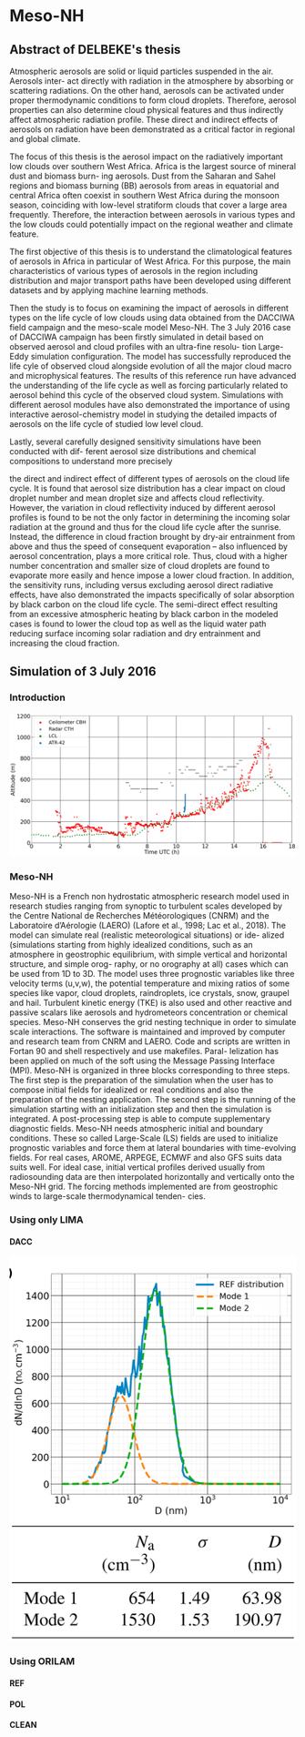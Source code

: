 # Meso-NH

## Abstract of DELBEKE's thesis

Atmospheric aerosols are solid or liquid particles suspended in the air. Aerosols inter-
act directly with radiation in the atmosphere by absorbing or scattering radiations. On
the other hand, aerosols can be activated under proper thermodynamic conditions to form
cloud droplets. Therefore, aerosol properties can also determine cloud physical features
and thus indirectly affect atmospheric radiation profile. These direct and indirect effects
of aerosols on radiation have been demonstrated as a critical factor in regional and global
climate.

The focus of this thesis is the aerosol impact on the radiatively important low clouds
over southern West Africa. Africa is the largest source of mineral dust and biomass burn-
ing aerosols. Dust from the Saharan and Sahel regions and biomass burning (BB) aerosols
from areas in equatorial and central Africa often coexist in southern West Africa during
the monsoon season, coinciding with low-level stratiform clouds that cover a large area
frequently. Therefore, the interaction between aerosols in various types and the low clouds
could potentially impact on the regional weather and climate feature.

The first objective of this thesis is to understand the climatological features of aerosols
in Africa in particular of West Africa. For this purpose, the main characteristics of various
types of aerosols in the region including distribution and major transport paths have been
developed using different datasets and by applying machine learning methods.

Then the study is to focus on examining the impact of aerosols in different types on the
life cycle of low clouds using data obtained from the DACCIWA field campaign and the
meso-scale model Meso-NH. The 3 July 2016 case of DACCIWA campaign has been firstly
simulated in detail based on observed aerosol and cloud profiles with an ultra-fine resolu-
tion Large-Eddy simulation configuration. The model has successfully reproduced the life
cyle of observed cloud alongside evolution of all the major cloud macro and microphysical
features. The results of this reference run have advanced the understanding of the life cycle
as well as forcing particularly related to aerosol behind this cycle of the observed cloud
system. Simulations with different aerosol modules have also demonstrated the importance
of using interactive aerosol-chemistry model in studying the detailed impacts of aerosols
on the life cycle of studied low level cloud.

Lastly, several carefully designed sensitivity simulations have been conducted with dif-
ferent aerosol size distributions and chemical compositions to understand more precisely

the direct and indirect effect of different types of aerosols on the cloud life cycle. It is found
that aerosol size distribution has a clear impact on cloud droplet number and mean droplet
size and affects cloud reflectivity. However, the variation in cloud reflectivity induced by
different aerosol profiles is found to be not the only factor in determining the incoming
solar radiation at the ground and thus for the cloud life cycle after the sunrise. Instead,
the difference in cloud fraction brought by dry-air entrainment from above and thus the
speed of consequent evaporation – also influenced by aerosol concentration, plays a more
critical role. Thus, cloud with a higher number concentration and smaller size of cloud
droplets are found to evaporate more easily and hence impose a lower cloud fraction. In
addition, the sensitivity runs, including versus excluding aerosol direct radiative effects,
have also demonstrated the impacts specifically of solar absorption by black carbon on the
cloud life cycle. The semi-direct effect resulting from an excessive atmospheric heating by
black carbon in the modeled cases is found to lower the cloud top as well as the liquid
water path reducing surface incoming solar radiation and dry entrainment and increasing
the cloud fraction.

## Simulation of 3 July 2016

### Introduction

![](/Pictures/LLCS_3_july_meas.png)

### Meso-NH

Meso-NH is a French non hydrostatic atmospheric research model used in research studies
ranging from synoptic to turbulent scales developed by the Centre National de Recherches
Météorologiques (CNRM) and the Laboratoire d’Aérologie (LAERO) (Lafore et al., 1998;
Lac et al., 2018). The model can simulate real (realistic meteorological situations) or ide-
alized (simulations starting from highly idealized conditions, such as an atmosphere in
geostrophic equilibrium, with simple vertical and horizontal structure, and simple orog-
raphy, or no orography at all) cases which can be used from 1D to 3D. The model uses
three prognostic variables like three velocity terms (u,v,w), the potential temperature and
mixing ratios of some species like vapor, cloud droplets, raindroplets, ice crystals, snow,
graupel and hail. Turbulent kinetic energy (TKE) is also used and other reactive and
passive scalars like aerosols and hydrometeors concentration or chemical species. Meso-NH
conserves the grid nesting technique in order to simulate scale interactions. The software
is maintained and improved by computer and research team from CNRM and LAERO.
Code and scripts are written in Fortan 90 and shell respectively and use makefiles. Paral-
lelization has been applied on much of the soft using the Message Passing Interface (MPI).
Meso-NH is organized in three blocks corresponding to three steps. The first step is the
preparation of the simulation when the user has to compose initial fields for idealized or
real conditions and also the preparation of the nesting application. The second step is
the running of the simulation starting with an initialization step and then the simulation
is integrated. A post-processing step is able to compute supplementary diagnostic fields.
Meso-NH needs atmospheric initial and boundary conditions. These so called Large-Scale
(LS) fields are used to initialize prognostic variables and force them at lateral boundaries
with time-evolving fields. For real cases, AROME, ARPEGE, ECMWF and also GFS suits
data suits well. For ideal case, initial vertical profiles derived usually from radiosounding
data are then interpolated horizontally and vertically onto the Meso-NH grid. The forcing
methods implemented are from geostrophic winds to large-scale thermodynamical tenden-
cies.

### Using only LIMA

#### DACC

![](/DACC/DACC_modal_distrib.png)
![](/DACC/ref_modal_distrib.png)

### Using ORILAM 

#### REF 

#### POL

#### CLEAN
